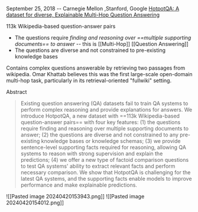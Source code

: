 September 25, 2018 -- Carnegie Mellon ,Stanford, Google
[HotpotQA: A dataset for diverse, Explainable Multi-Hop Question Answering](https://arxiv.org/abs/1809.09600)

113k Wikipedia-based question-answer pairs
- The questions require *finding and reasoning over ==multiple supporting documents== to answer* -- this is [[Multi-Hop]] [[Question Answering]]
- The questions are diverse and not constrained to pre-existing knowledge bases

Contains complex questions answerable by retrieving two passages from wikipedia. Omar Khattab believes this was the first large-scale open-domain multi-hop task, particularly in its retrieval-oriented "fullwiki" setting.

Abstract
> Existing question answering (QA) datasets fail to train QA systems to perform complex reasoning and provide explanations for answers. We introduce HotpotQA, a new dataset with ==113k Wikipedia-based question-answer pairs== with four key features: (1) the questions require finding and reasoning over multiple supporting documents to answer; (2) the questions are diverse and not constrained to any pre-existing knowledge bases or knowledge schemas; (3) we provide sentence-level supporting facts required for reasoning, allowing QA systems to reason with strong supervision and explain the predictions; (4) we offer a new type of factoid comparison questions to test QA systems' ability to extract relevant facts and perform necessary comparison. We show that HotpotQA is challenging for the latest QA systems, and the supporting facts enable models to improve performance and make explainable predictions.

![[Pasted image 20240420153943.png]]
![[Pasted image 20240420154012.png]]
